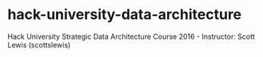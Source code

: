 # hack-university-data-architecture
Hack University Strategic Data Architecture Course 2016 -  Instructor:  Scott Lewis (scottslewis)
